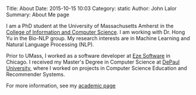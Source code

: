 Title: About
Date: 2015-10-15 10:03
Category: static
Author: John Lalor
Summary: About Me page

I am a PhD student at the University of Massachusetts Amherst in the [College of Information and Computer Science][1]. I am working with Dr. Hong Yu in the Bio-NLP group. My research interests are in Machine Learning and Natural Language Processing (NLP).

Prior to UMass, I worked as a software developer at [Eze Software][2] in Chicago. I received my Master's Degree in Computer Science at [DePaul University][3], where I worked on projects in Computer Science Education and Recommender Systems.

For more information, see my [academic page][4]

[1]:https://cics.umass.edu/
[2]:http://www.ezesoft.com/
[3]:http://www.cdm.depaul.edu/Pages/default.aspx
[4]:https://people.cs.umass.edu/~lalor/
